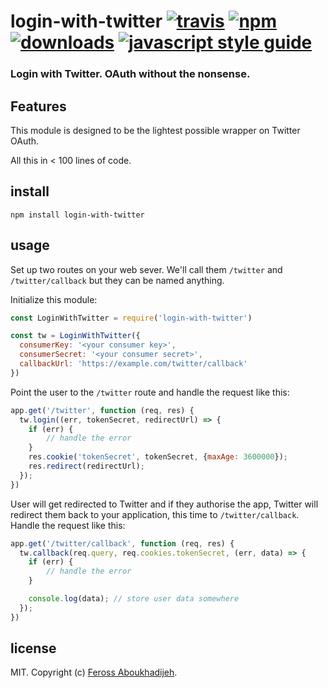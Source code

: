 # login-with-twitter [![travis][travis-image]][travis-url] [![npm][npm-image]][npm-url] [![downloads][downloads-image]][downloads-url] [![javascript style guide][standard-image]][standard-url]

[travis-image]: https://img.shields.io/travis/feross/login-with-twitter/master.svg
[travis-url]: https://travis-ci.org/feross/login-with-twitter
[npm-image]: https://img.shields.io/npm/v/login-with-twitter.svg
[npm-url]: https://npmjs.org/package/login-with-twitter
[downloads-image]: https://img.shields.io/npm/dm/login-with-twitter.svg
[downloads-url]: https://npmjs.org/package/login-with-twitter
[standard-image]: https://img.shields.io/badge/code_style-standard-brightgreen.svg
[standard-url]: https://standardjs.com

### Login with Twitter. OAuth without the nonsense.

## Features

This module is designed to be the lightest possible wrapper on Twitter OAuth.

All this in < 100 lines of code.

## install

```
npm install login-with-twitter
```

## usage

Set up two routes on your web sever. We'll call them `/twitter` and
`/twitter/callback` but they can be named anything.

Initialize this module:

```js
const LoginWithTwitter = require('login-with-twitter')

const tw = LoginWithTwitter({
  consumerKey: '<your consumer key>',
  consumerSecret: '<your consumer secret>',
  callbackUrl: 'https://example.com/twitter/callback'
})
```

Point the user to the `/twitter` route and handle the request like this:

```js
app.get('/twitter', function (req, res) {
  tw.login((err, tokenSecret, redirectUrl) => {
    if (err) {
        // handle the error
    }
    res.cookie('tokenSecret', tokenSecret, {maxAge: 3600000});
    res.redirect(redirectUrl);
  });
})
```

User will get redirected to Twitter and if they authorise the app, Twitter will redirect them back to your application, this time to `/twitter/callback`. Handle the request like this:

```js
app.get('/twitter/callback', function (req, res) {
  tw.callback(req.query, req.cookies.tokenSecret, (err, data) => {
    if (err) {
        // handle the error
    }

    console.log(data); // store user data somewhere
  });
})
```

## license

MIT. Copyright (c) [Feross Aboukhadijeh](http://feross.org).
